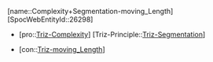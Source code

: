 ﻿---
type: TrizContradiction
aliases:
- Complexity+Segmentation-moving_Length
license: CC BY-SA 4.0
copyright: https://github.com/SpocWeb
IsDeleted: false
IsReadOnly: false
Confidential: public
tags: 
- Triz/Contradiction
---
[name::Complexity+Segmentation-moving_Length]
[SpocWebEntityId::26298]
+ [pro::[Triz-Complexity](tech/Triz/Parameter/Triz-Complexity.md)]
[Triz-Principle::[Triz-Segmentation](tech/Triz/Principle/Triz-Segmentation.md)]
- [con::[Triz-moving_Length](tech/Triz/Parameter/Triz-moving_Length.md)]


